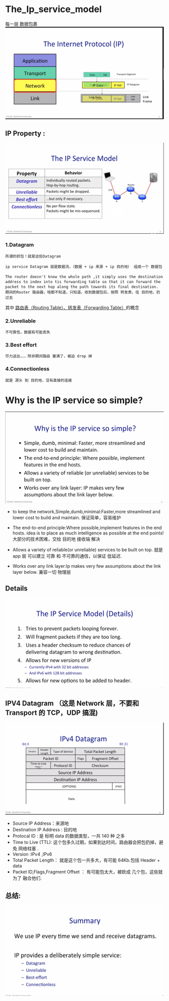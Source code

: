# The_Ip_service_model

每一层 数据包裹
![](./1.3_The_IP_Service_model_0.png)

## IP Property :

![](./1.3_The_IP_Service_model_1.png)

### 1.Datagram

    所谓的抓包！就是这些Datagram

    ip service Datagram 就是数据流，（数据 + ip 来源 + ip 目的地） 组成一个 数据包

    The router doesn't know the whole path ,it simply uses the destination address to index into tis forwarding table so that it can forward the packet to the next hop along the path towards its final destination.
    期间的Router 路由器，啥都不知道，只知道，收到数据包后，按照 转发表，往 目的地，扔过去

其中 [路由表（Routing Table）、转发表（Forwarding Table）](https://blog.csdn.net/s2603898260/article/details/117201453?ops_request_misc=%257B%2522request%255Fid%2522%253A%2522165511605716781818721761%2522%252C%2522scm%2522%253A%252220140713.130102334..%2522%257D&request_id=165511605716781818721761&biz_id=0&utm_medium=distribute.pc_search_result.none-task-blog-2~all~top_positive~default-1-117201453-null-null.142^v14^pc_search_result_control_group,157^v14^control&utm_term=路由表&spm=1018.2226.3001.4187)的概念

### 2.Unreliable

    不可靠性，数据有可能丢失

### 3.Best effort

    尽力送达，，，除非期间路由 塞满了，被迫 drop 掉

### 4.Connectionless

    就是 源头 到 目的地，没有直接的连接

# Why is the IP service so simple?

![](./1.3_The_Ip_service_model_2.png)

- to keep the network,Simple,dumb,minimal:Faster,more streamlined and lower cost to build and maintain.
  保证简单，容易维护

- The end-to-end principle:Where possible,implement features in the end hosts.
  idea is to place as much intelligence as possible at the end points!
  大部分的技术困难，交给 目的地 接收端 解决

- Allows a variety of reliable(or unreliable) services to be built on top.
  就是 app 层 可以建立 可靠 和 不可靠的通信，以保证 低延迟.

- Works over any link layer:Ip makes very few assumptions about the link layer below.
  兼容一切 物理层

## Details

![](./1.3_The_Ip_service_model_3.png)

## IPV4 Datagram （这是 Network 层，不要和 Transport 的 TCP，UDP 搞混)

![](./1.3_The_Ip_service_model_4.png)

- Source IP Address：来源地
- Destination IP Address : 目的地
- Protocal ID : 是 标明 data 的数据类型，一共 140 种 之多
- Time to Live (TTL): 这个包多久过期，如果到达时间，路由器会把包扔掉，避免 网络柱塞 .
- Version :IPv4 ,IPv6
- Total Packet Length： 就是这个包一共多大，有可能 64Kb.包括 Header + data
- Packet ID,Flags,Fragment Offset ： 有可能包太大，被砍成 几个包，这些就为了 融合他们.

## 总结:

![](./1.3_The_Ip_service_model_5.png)
